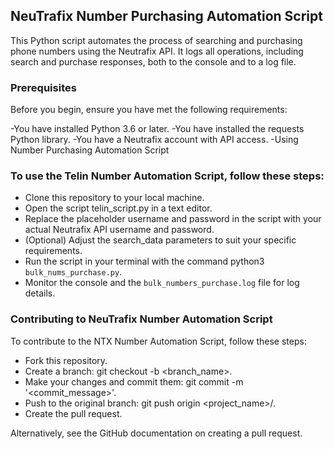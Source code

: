 ## NeuTrafix Number Purchasing Automation Script

This Python script automates the process of searching and purchasing phone numbers using the Neutrafix API. It logs all operations, including search and purchase responses, both to the console and to a log file.

### Prerequisites

Before you begin, ensure you have met the following requirements:

-You have installed Python 3.6 or later.
-You have installed the requests Python library.
-You have a Neutrafix account with API access.
-Using Number Purchasing Automation Script

### To use the Telin Number Automation Script, follow these steps:

- Clone this repository to your local machine.
- Open the script telin_script.py in a text editor.
- Replace the placeholder username and password in the script with your actual Neutrafix API username and password.
- (Optional) Adjust the search_data parameters to suit your specific requirements.
- Run the script in your terminal with the command python3 `bulk_nums_purchase.py`.
- Monitor the console and the `bulk_numbers_purchase.log` file for log details.

### Contributing to NeuTrafix Number Automation Script

To contribute to the NTX Number Automation Script, follow these steps:

- Fork this repository.
- Create a branch: git checkout -b <branch_name>.
- Make your changes and commit them: git commit -m '<commit_message>'.
- Push to the original branch: git push origin <project_name>/<location>.
- Create the pull request.

Alternatively, see the GitHub documentation on creating a pull request.
